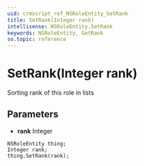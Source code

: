 ```yaml
---
uid: crmscript_ref_NSRoleEntity_SetRank
title: SetRank(Integer rank)
intellisense: NSRoleEntity.SetRank
keywords: NSRoleEntity, GetRank
so.topic: reference
---
```


# SetRank(Integer rank)

Sorting rank of this role in lists

## Parameters

* **rank** Integer

```crmscript
NSRoleEntity thing;
Integer rank;
thing.SetRank(rank);
```

